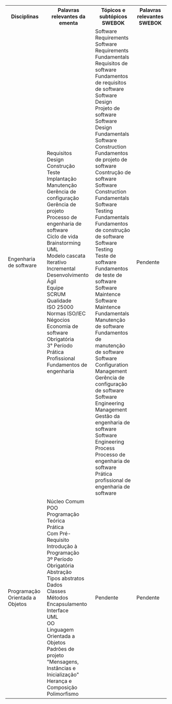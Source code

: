 <table>
    <tr>
      <th>Disciplinas</th>
      <th>Palavras relevantes da ementa</th>
      <th>Tópicos e subtópicos SWEBOK</th>
      <th>Palavras relevantes SWEBOK</th>
    </tr>
    <tr>
        <td>Engenharia de software</td>
            <td>Requisitos</br>	
                Design</br>	
                Construção</br>	
                Teste</br>	
                Implantação</br>	
                Manutenção</br>	
                Gerência de configuração</br>	
                Gerência de projeto</br>	
                Processo de engenharia de software</br>	
                Ciclo de vida</br>	
                Brainstorming</br>	
                UML</br>	
                Modelo cascata</br>	
                Iterativo</br>	
                Incremental</br>	
                Desenvolvimento Ágil</br>	
                Equipe</br>	
                SCRUM</br>	
                Qualidade</br> 	
                ISO 25000</br>	
                Normas ISO/IEC</br>	
                Négocios</br>	
                Economia de software</br>	
                Obrigatória</br>	
                3° Período</br>	
                Prática Profissional</br>	
                Fundamentos de engenharia</br>
            </td>
            <td>
                Software Requirements</br>
                Software Requirements Fundamentals</br>	
                Requisitos de software</br>	
                Fundamentos de requisitos de software</br>	
                Software Design</br>	
                Projeto de software</br>	
                Software Design Fundamentals</br>	
                Software Construction</br>	
                Fundamentos de projeto de software</br>	
                Cosntrução de software</br>	
                Software Construction Fundamentals</br>	
                Software Testing Fundamentals</br>	
                Fundamentos de construção de software</br>	
                Software Testing</br> 	
                Teste de software</br>	
                Fundamentos de teste de software</br>	
                Software Maintence</br>	
                Software Maintence Fundamentals</br>	
                Manutenção de software</br>	
                Fundamentos de manutenção de software</br>	
                Software Configuration Management</br>	
                Gerência de configuração de software</br>	
                Software Engineering Management</br>	
                Gestão da engenharia de software</br>	
                Software Engineering Process</br>	
                Processo de engenharia de software</br>	
                Prática profissional de engenharia de software</br>
            </td>
            <td>
                Pendente
            </td>
    </tr>
    <tr>
        <td>Programação Orientada a Objetos</td>
            <td>
                Núcleo Comum</br>	
                POO</br>	
                Programação</br>	
                Teórica</br>	
                Prática</br>	
                Com Pré-Requisito</br>	
                Introdução à Programação</br>	
                3º Período</br>	
                Obrigatória</br>	
                Abstração</br>	
                Tipos abstratos</br>	
                Dados</br>	
                Classes</br>	
                Métodos</br>	
                Encapsulamento</br>	
                Interface</br>	
                UML</br>	
                OO</br>	
                Linguagem Orientada a Objetos</br>	
                Padrões de projeto</br>	
                "Mensagens, Instâncias e Inicialização"</br>	
                Herança e Composição</br>	
                Polimorfismo</br>	
            </td>
            <td>
                Pendente
            </td>
            <td>
                Pendente
            </td>
    </tr>
</table>

